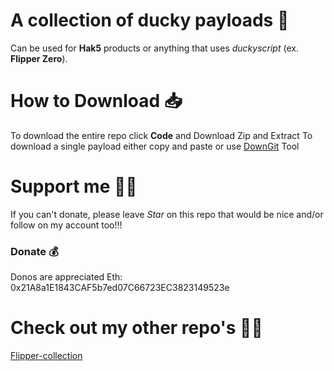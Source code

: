 # A collection of ducky payloads 🦆
Can be used for **Hak5** products or anything that uses _duckyscript_ (ex. **Flipper Zero**).

# How to Download 📥
To download the entire repo click **Code** and Download Zip and Extract
To download a single payload either copy and paste or use [DownGit](https://minhaskamal.github.io/DownGit/#/home) Tool

# Support me 🙏🏿
If you can't donate, please leave  _Star_ on this repo that would be nice and/or follow on my account too!!!

### Donate 💰
Donos are appreciated
Eth: 0x21A8a1E1843CAF5b7ed07C66723EC3823149523e

# Check out my other repo's 👨‍💻
[Flipper-collection](https://github.com/hack5aw/Flipper-collection)
